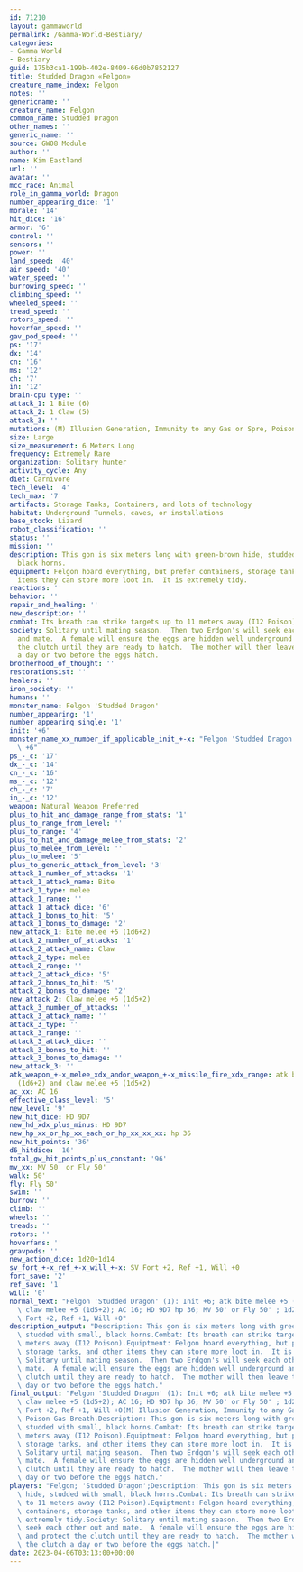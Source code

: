 ```yaml
---
id: 71210
layout: gammaworld
permalink: /Gamma-World-Bestiary/
categories:
- Gamma World
- Bestiary
guid: 175b3ca1-199b-402e-8409-66d0b7852127
title: Studded Dragon «Felgon»
creature_name_index: Felgon
notes: ''
genericname: ''
creature_name: Felgon
common_name: Studded Dragon
other_names: ''
generic_name: ''
source: GW08 Module
author: ''
name: Kim Eastland
url: ''
avatar: ''
mcc_race: Animal
role_in_gamma_world: Dragon
number_appearing_dice: '1'
morale: '14'
hit_dice: '16'
armor: '6'
control: ''
sensors: ''
power: ''
land_speed: '40'
air_speed: '40'
water_speed: ''
burrowing_speed: ''
climbing_speed: ''
wheeled_speed: ''
tread_speed: ''
rotors_speed: ''
hoverfan_speed: ''
gav_pod_speed: ''
ps: '17'
dx: '14'
cn: '16'
ms: '12'
ch: '7'
in: '12'
brain-cpu type: ''
attack_1: 1 Bite (6)
attack_2: 1 Claw (5)
attack_3: ''
mutations: (M) Illusion Generation, Immunity to any Gas or Spre, Poison Gas Breath.
size: Large
size_measurement: 6 Meters Long
frequency: Extremely Rare
organization: Solitary hunter
activity_cycle: Any
diet: Carnivore
tech_level: '4'
tech_max: '7'
artifacts: Storage Tanks, Containers, and lots of technology
habitat: Underground Tunnels, caves, or installations
base_stock: Lizard
robot_classification: ''
status: ''
mission: ''
description: This gon is six meters long with green-brown hide, studded with small,
  black horns.
equipment: Felgon hoard everything, but prefer containers, storage tanks, and other
  items they can store more loot in.  It is extremely tidy.
reactions: ''
behavior: ''
repair_and_healing: ''
new_description: ''
combat: Its breath can strike targets up to 11 meters away (I12 Poison).
society: Solitary until mating season.  Then two Erdgon's will seek each other out
  and mate.  A female will ensure the eggs are hidden well underground and protect
  the clutch until they are ready to hatch.  The mother will then leave the clutch
  a day or two before the eggs hatch.
brotherhood_of_thought: ''
restorationsist: ''
healers: ''
iron_society: ''
humans: ''
monster_name: Felgon 'Studded Dragon'
number_appearing: '1'
number_appearing_single: '1'
init: '+6'
monster_name_xx_number_if_applicable_init_+-x: "Felgon 'Studded Dragon' (1): Init\
  \ +6"
ps_-_c: '17'
dx_-_c: '14'
cn_-_c: '16'
ms_-_c: '12'
ch_-_c: '7'
in_-_c: '12'
weapon: Natural Weapon Preferred
plus_to_hit_and_damage_range_from_stats: '1'
plus_to_range_from_level: ''
plus_to_range: '4'
plus_to_hit_and_damage_melee_from_stats: '2'
plus_to_melee_from_level: ''
plus_to_melee: '5'
plus_to_generic_attack_from_level: '3'
attack_1_number_of_attacks: '1'
attack_1_attack_name: Bite
attack_1_type: melee
attack_1_range: ''
attack_1_attack_dice: '6'
attack_1_bonus_to_hit: '5'
attack_1_bonus_to_damage: '2'
new_attack_1: Bite melee +5 (1d6+2)
attack_2_number_of_attacks: '1'
attack_2_attack_name: Claw
attack_2_type: melee
attack_2_range: ''
attack_2_attack_dice: '5'
attack_2_bonus_to_hit: '5'
attack_2_bonus_to_damage: '2'
new_attack_2: Claw melee +5 (1d5+2)
attack_3_number_of_attacks: ''
attack_3_attack_name: ''
attack_3_type: ''
attack_3_range: ''
attack_3_attack_dice: ''
attack_3_bonus_to_hit: ''
attack_3_bonus_to_damage: ''
new_attack_3: ''
atk_weapon_+-x_melee_xdx_andor_weapon_+-x_missile_fire_xdx_range: atk bite melee +5
  (1d6+2) and claw melee +5 (1d5+2)
ac_xx: AC 16
effective_class_level: '5'
new_level: '9'
new_hit_dice: HD 9D7
new_hd_xdx_plus_minus: HD 9D7
new_hp_xx_or_hp_xx_each_or_hp_xx_xx_xx: hp 36
new_hit_points: '36'
d6_hitdice: '16'
total_gw_hit_points_plus_constant: '96'
mv_xx: MV 50' or Fly 50'
walk: 50'
fly: Fly 50'
swim: ''
burrow: ''
climb: ''
wheels: ''
treads: ''
rotors: ''
hoverfans: ''
gravpods: ''
new_action_dice: 1d20+1d14
sv_fort_+-x_ref_+-x_will_+-x: SV Fort +2, Ref +1, Will +0
fort_save: '2'
ref_save: '1'
will: '0'
normal_text: "Felgon 'Studded Dragon' (1): Init +6; atk bite melee +5 (1d6+2) and\
  \ claw melee +5 (1d5+2); AC 16; HD 9D7 hp 36; MV 50' or Fly 50' ; 1d20+1d14; SV\
  \ Fort +2, Ref +1, Will +0"
description_output: "Description: This gon is six meters long with green-brown hide,\
  \ studded with small, black horns.Combat: Its breath can strike targets up to 11\
  \ meters away (I12 Poison).Equiptment: Felgon hoard everything, but prefer containers,\
  \ storage tanks, and other items they can store more loot in.  It is extremely tidy.Society:\
  \ Solitary until mating season.  Then two Erdgon's will seek each other out and\
  \ mate.  A female will ensure the eggs are hidden well underground and protect the\
  \ clutch until they are ready to hatch.  The mother will then leave the clutch a\
  \ day or two before the eggs hatch."
final_output: "Felgon 'Studded Dragon' (1): Init +6; atk bite melee +5 (1d6+2) and\
  \ claw melee +5 (1d5+2); AC 16; HD 9D7 hp 36; MV 50' or Fly 50' ; 1d20+1d14; SV\
  \ Fort +2, Ref +1, Will +0(M) Illusion Generation, Immunity to any Gas or Spre,\
  \ Poison Gas Breath.Description: This gon is six meters long with green-brown hide,\
  \ studded with small, black horns.Combat: Its breath can strike targets up to 11\
  \ meters away (I12 Poison).Equiptment: Felgon hoard everything, but prefer containers,\
  \ storage tanks, and other items they can store more loot in.  It is extremely tidy.Society:\
  \ Solitary until mating season.  Then two Erdgon's will seek each other out and\
  \ mate.  A female will ensure the eggs are hidden well underground and protect the\
  \ clutch until they are ready to hatch.  The mother will then leave the clutch a\
  \ day or two before the eggs hatch."
players: "Felgon; 'Studded Dragon';Description: This gon is six meters long with green-brown\
  \ hide, studded with small, black horns.Combat: Its breath can strike targets up\
  \ to 11 meters away (I12 Poison).Equiptment: Felgon hoard everything, but prefer\
  \ containers, storage tanks, and other items they can store more loot in.  It is\
  \ extremely tidy.Society: Solitary until mating season.  Then two Erdgon's will\
  \ seek each other out and mate.  A female will ensure the eggs are hidden well underground\
  \ and protect the clutch until they are ready to hatch.  The mother will then leave\
  \ the clutch a day or two before the eggs hatch.|"
date: 2023-04-06T03:13:00+00:00
---
```

</br>